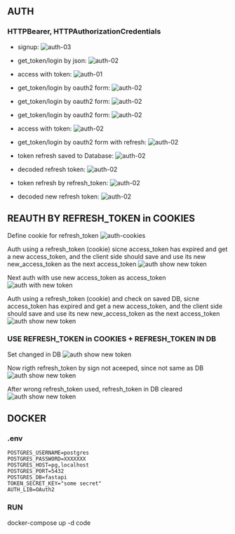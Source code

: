 

## AUTH
### HTTPBearer, HTTPAuthorizationCredentials
- signup:
![auth-03](doc/auth-03.png)

- get_token/login by json:
![auth-02](doc/auth-02.png)

- access with token:
![auth-01](doc/auth-01.png)

- get_token/login by oauth2 form:
![auth-02](doc/auth-04.png)

- get_token/login by oauth2 form:
![auth-02](doc/auth-05.png)

- get_token/login by oauth2 form:
![auth-02](doc/auth-06.png)

- access with token:
![auth-02](doc/auth-07.png)

- get_token/login by oauth2 form with refresh:
![auth-02](doc/auth-08.png)

- token refresh saved to Database:
![auth-02](doc/auth-09.png)

- decoded refresh token:
![auth-02](doc/auth-10.png)

- token refresh by refresh_token:
![auth-02](doc/auth-11.png)

- decoded new refresh token:
![auth-02](doc/auth-12.png)


## REAUTH BY REFRESH_TOKEN in COOKIES
Define cookie for refresh_token
![auth-cookies](doc/auth-13-cookies.png)

Auth using a refresh_token (cookie) sicne access_token has expired and get a new access_token, and the client side should save and use its new new_access_token as the next access_token
![auth show new token](doc/auth-14-new_a_token.png)

Next auth with use new access_token as access_token
![auth with new token](doc/auth-15-use_new_a_token.png)

Auth using a refresh_token (cookie) and check on saved DB, sicne access_token has expired and get a new access_token, and the client side should save and use its new new_access_token as the next access_token
![auth show new token](doc/auth-16-chek_token_db.png)

### USE REFRESH_TOKEN in COOKIES + REFRESH_TOKEN IN DB 

Set changed in DB
![auth show new token](doc/auth-17-token_db-other.png)

Now rigth refresh_token by sign not aceeped, since not same as DB
![auth show new token](doc/auth-18-token_db-other-deny.png)

After wrong refresh_token used, refresh_token in DB cleared
![auth show new token](doc/auth-19-token_db-cleared.png)


## DOCKER
### .env
```
POSTGRES_USERNAME=postgres
POSTGRES_PASSWORD=XXXXXXX
POSTGRES_HOST=pg,localhost
POSTGRES_PORT=5432
POSTGRES_DB=fastapi
TOKEN_SECRET_KEY="some secret"
AUTH_LIB=OAuth2
```

### RUN
docker-compose up -d code 